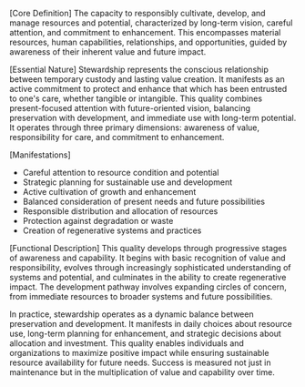 [Core Definition]
The capacity to responsibly cultivate, develop, and manage resources and potential, characterized by long-term vision, careful attention, and commitment to enhancement. This encompasses material resources, human capabilities, relationships, and opportunities, guided by awareness of their inherent value and future impact.

[Essential Nature]
Stewardship represents the conscious relationship between temporary custody and lasting value creation. It manifests as an active commitment to protect and enhance that which has been entrusted to one's care, whether tangible or intangible. This quality combines present-focused attention with future-oriented vision, balancing preservation with development, and immediate use with long-term potential. It operates through three primary dimensions: awareness of value, responsibility for care, and commitment to enhancement.

[Manifestations]
- Careful attention to resource condition and potential
- Strategic planning for sustainable use and development
- Active cultivation of growth and enhancement
- Balanced consideration of present needs and future possibilities
- Responsible distribution and allocation of resources
- Protection against degradation or waste
- Creation of regenerative systems and practices

[Functional Description]
This quality develops through progressive stages of awareness and capability. It begins with basic recognition of value and responsibility, evolves through increasingly sophisticated understanding of systems and potential, and culminates in the ability to create regenerative impact. The development pathway involves expanding circles of concern, from immediate resources to broader systems and future possibilities.

In practice, stewardship operates as a dynamic balance between preservation and development. It manifests in daily choices about resource use, long-term planning for enhancement, and strategic decisions about allocation and investment. This quality enables individuals and organizations to maximize positive impact while ensuring sustainable resource availability for future needs. Success is measured not just in maintenance but in the multiplication of value and capability over time.